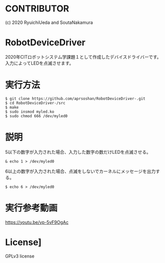 # CONTRIBUTOR

(c) 2020 RyuichiUeda and SoutaNakamura

# RobotDeviceDriver

2020年CITロボットシステム学課題１として作成したデバイスドライバーです。
入力によってLEDを点滅させます。

# 実行方法
    $ git clone https://github.com/aprsoshan/RobotDeviceDriver-.git
    $ cd RobotDeviceDriver-/src
    $ make
    $ sudo insmod myled.ko
    $ sudo chmod 666 /dev/myled0

 # 説明
5以下の数字が入力された場合、入力した数字の数だけLEDを点滅させる。

    & echo 1 > /dev/myled0

6以上の数字が入力された場合、点滅をしないでカーネルにメッセージを出力する。

    $ echo 6 > /dev/myled0

 # 実行参考動画
https://youtu.be/vp-5vF9OgAc

 # License]
 GPLv3 license
 
